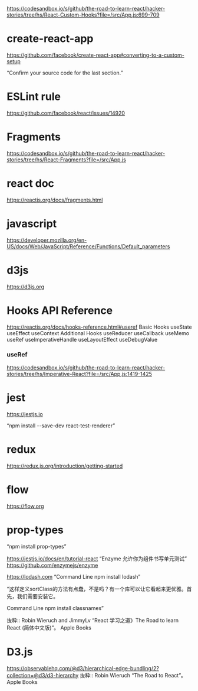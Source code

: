 https://codesandbox.io/s/github/the-road-to-learn-react/hacker-stories/tree/hs/React-Custom-Hooks?file=/src/App.js:699-709

# create-react-app
https://github.com/facebook/create-react-app#converting-to-a-custom-setup

“Confirm your source code for the last section.”
# ESLint rule 
https://github.com/facebook/react/issues/14920

# Fragments
https://codesandbox.io/s/github/the-road-to-learn-react/hacker-stories/tree/hs/React-Fragments?file=/src/App.js

# react doc
https://reactjs.org/docs/fragments.html

# javascript
https://developer.mozilla.org/en-US/docs/Web/JavaScript/Reference/Functions/Default_parameters

# d3js
https://d3js.org

# Hooks API Reference
https://reactjs.org/docs/hooks-reference.html#useref
Basic Hooks
useState
useEffect
useContext
Additional Hooks
useReducer
useCallback
useMemo
useRef
useImperativeHandle
useLayoutEffect
useDebugValue


### useRef
https://codesandbox.io/s/github/the-road-to-learn-react/hacker-stories/tree/hs/Imperative-React?file=/src/App.js:1419-1425

# jest
https://jestjs.io

“npm install --save-dev react-test-renderer”

# redux
https://redux.js.org/introduction/getting-started

# flow
https://flow.org

# prop-types
“npm install prop-types” 

https://jestjs.io/docs/en/tutorial-react
“Enzyme 允许你为组件书写单元测试” https://github.com/enzymejs/enzyme


https://lodash.com
“Command Line
npm install lodash”

“这样定义sortClass的方法有点蠢，不是吗？有一个库可以让它看起来更优雅。首先，我们需要安装它。

Command Line
npm install classnames”

抜粋:: Robin Wieruch and JimmyLv  “React 学习之道》The Road to learn React (简体中文版)”。 Apple Books  
# D3.js
https://observablehq.com/@d3/hierarchical-edge-bundling/2?collection=@d3/d3-hierarchy
抜粋:: Robin Wieruch  “The Road to React”。 Apple Books  

